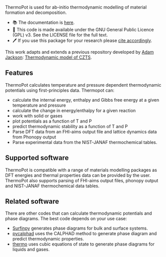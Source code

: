 ThermoPot is used for ab-initio thermodynamic modelling of material formation and decomposition.

- 📚 The documentation is [here](https://NU-CEM.github.io/ThermoPot). 
- 🔄 This code is made available under the GNU General Public Licence (GPL) v3. See the LICENSE file for the full text.
- 🖊 If you use this package for your research please [cite accordingly](https://github.com/NU-CEM/ThermoPot/blob/main/citation.cff).

This work adapts and extends a previous repository developed by [Adam Jackson](https://orcid.org/0000-0001-5272-6530): [Thermodynamic model of CZTS](http://dx.doi.org/10.5281/zenodo.57130). 

## Features

ThermoPot calculates temperature and pressure dependent thermodynamic potentials using first-principles data. Thermopot can:

- calculate the internal energy, enthalpy and Gibbs free energy at a given temperature and pressure
- calculate the change in energy/enthalpy for a given reaction
- work with solid or gases
- plot potentials as a function of T and P
- predict thermodynamic stability as a function of T and P
- Parse DFT data from an FHI-aims output file and lattice dynamics data from Phonopy output
- Parse experimental data from the NIST-JANAF thermochemical tables.

## Supported software

ThermoPot is compatible with a range of materials modelling packages as DFT energies and thermal properties data can be provided by the user. ThermoPot also supports parsing of FHI-aims output files, phonopy output and NIST-JANAF thermochemical data tables.

## Related software

There are other codes that can calculate thermodynamic potentials and phase diagrams. The best code depends on your use case:
- [Surfinpy](https://github.com/symmy596/SurfinPy) generates phase diagrams for bulk and surface systems. 
- [pycalphad](https://pycalphad.org/docs/latest/) uses the CALPHAD method to generate phase diagram and predict thermodynamic properties.
- [thermo](https://thermo.readthedocs.io/cubic_equations_of_state.html) uses cubic equations of state to generate phase diagrams for liquids and gases.
